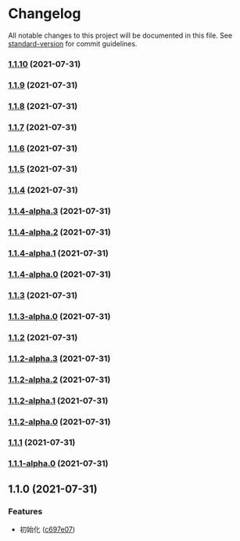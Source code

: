 # Changelog

All notable changes to this project will be documented in this file. See [standard-version](https://github.com/conventional-changelog/standard-version) for commit guidelines.

### [1.1.10](https://github.com/zzfn/wahaha/compare/v1.1.9...v1.1.10) (2021-07-31)

### [1.1.9](https://github.com/zzfn/wahaha/compare/v1.1.8...v1.1.9) (2021-07-31)

### [1.1.8](https://github.com/zzfn/wahaha/compare/v1.1.7...v1.1.8) (2021-07-31)

### [1.1.7](https://github.com/zzfn/wahaha/compare/v1.1.6...v1.1.7) (2021-07-31)

### [1.1.6](https://github.com/zzfn/wahaha/compare/v1.1.5...v1.1.6) (2021-07-31)

### [1.1.5](https://github.com/zzfn/wahaha/compare/v1.1.4...v1.1.5) (2021-07-31)

### [1.1.4](https://github.com/zzfn/wahaha/compare/v1.1.4-alpha.3...v1.1.4) (2021-07-31)

### [1.1.4-alpha.3](https://github.com/zzfn/wahaha/compare/v1.1.4-alpha.2...v1.1.4-alpha.3) (2021-07-31)

### [1.1.4-alpha.2](https://github.com/zzfn/wahaha/compare/v1.1.4-alpha.1...v1.1.4-alpha.2) (2021-07-31)

### [1.1.4-alpha.1](https://github.com/zzfn/wahaha/compare/v1.1.4-alpha.0...v1.1.4-alpha.1) (2021-07-31)

### [1.1.4-alpha.0](https://github.com/zzfn/wahaha/compare/v1.1.3...v1.1.4-alpha.0) (2021-07-31)

### [1.1.3](https://github.com/zzfn/wahaha/compare/v1.1.3-alpha.0...v1.1.3) (2021-07-31)

### [1.1.3-alpha.0](https://github.com/zzfn/wahaha/compare/v1.1.2...v1.1.3-alpha.0) (2021-07-31)

### [1.1.2](https://github.com/zzfn/wahaha/compare/v1.1.2-alpha.3...v1.1.2) (2021-07-31)

### [1.1.2-alpha.3](https://github.com/zzfn/wahaha/compare/v1.1.2-alpha.2...v1.1.2-alpha.3) (2021-07-31)

### [1.1.2-alpha.2](https://github.com/zzfn/wahaha/compare/v1.1.2-alpha.1...v1.1.2-alpha.2) (2021-07-31)

### [1.1.2-alpha.1](https://github.com/zzfn/wahaha/compare/v1.1.2-alpha.0...v1.1.2-alpha.1) (2021-07-31)

### [1.1.2-alpha.0](https://github.com/zzfn/wahaha/compare/v1.1.1...v1.1.2-alpha.0) (2021-07-31)

### [1.1.1](https://github.com/zzfn/wahaha/compare/v1.1.1-alpha.0...v1.1.1) (2021-07-31)

### [1.1.1-alpha.0](https://github.com/zzfn/wahaha/compare/v1.1.0...v1.1.1-alpha.0) (2021-07-31)

## 1.1.0 (2021-07-31)


### Features

* 初始化 ([c697e07](https://github.com/zzfn/wahaha/commit/c697e0763fd9249b2e46a48fe4733f798db514b8))
